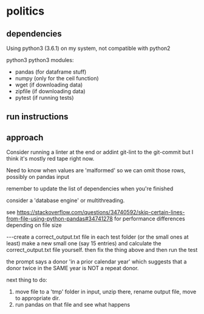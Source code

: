 # politics

## dependencies
Using python3 (3.6.1) on my system, not compatible with python2

python3
python3 modules:
  * pandas (for dataframe stuff)
  * numpy (only for the ceil function)
  * wget (if downloading data)
  * zipfile (if downloading data)
  * pytest (if running tests)

## run instructions

## approach

Consider running a linter at the end or addint git-lint to the git-commit but I think it's mostly red tape right now.

Need to know when values are 'malformed' so we can omit those rows, possibly on pandas input

remember to update the list of dependencies when you're finished

consider a 'database engine' or multithreading.

see https://stackoverflow.com/questions/34740592/skip-certain-lines-from-file-using-python-pandas#34741278 for performance differences depending on file size

---create a correct_output.txt file in each test folder (or the small ones at least)
   make a new small one (say 15 entries) and calculate the correct_output.txt file yourself.
   then fix the thing above and then run the test

the prompt says a donor 'in a prior calendar year' which suggests that a donor twice in the SAME year is NOT a repeat donor.


next thing to do:
  1. move file to a 'tmp' folder in input, unzip there, rename output file, move to appropriate dir.
  2. run pandas on that file and see what happens



